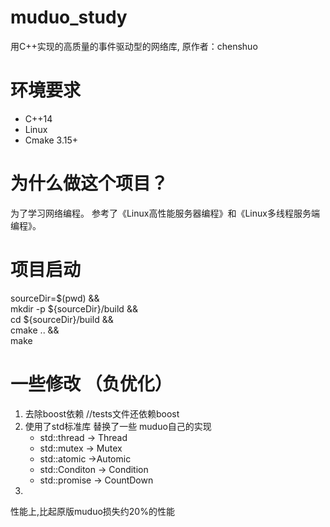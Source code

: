 # muduo_study  
用C++实现的高质量的事件驱动型的网络库, 原作者：chenshuo  
# 环境要求
- C++14
- Linux
- Cmake 3.15+
# 为什么做这个项目？  
为了学习网络编程。
参考了《Linux高性能服务器编程》和《Linux多线程服务端编程》。 
# 项目启动
sourceDir=$(pwd) &&\
mkdir -p ${sourceDir}/build && \
cd ${sourceDir}/build && \
cmake .. && \
make
# 一些修改 （负优化）
1. 去除boost依赖 //tests文件还依赖boost  
2. 使用了std标准库 替换了一些 muduo自己的实现  
	- std::thread -> Thread
	- std::mutex -> Mutex
	- std::atomic ->Automic
	- std::Conditon -> Condition	
	- std::promise -> CountDown
3. 
	
性能上,比起原版muduo损失约20%的性能
	



